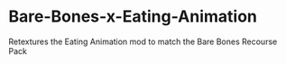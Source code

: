# Bare-Bones-x-Eating-Animation
Retextures the Eating Animation mod to match the Bare Bones Recourse Pack
